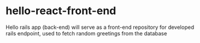 # hello-react-front-end
Hello rails app (back-end) will serve as a front-end repository for developed rails endpoint, used to fetch random greetings from the database
